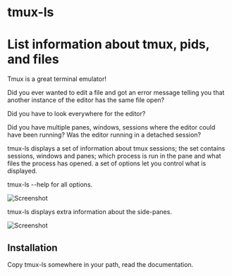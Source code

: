 # tmux-ls 

List information about tmux, pids, and files
============================================

Tmux is a great terminal emulator!

Did you ever wanted to edit a file and got an error message telling you that
another instance of the editor has the same file open?

Did you have to look everywhere for the editor?

Did you have multiple panes, windows, sessions where the editor could have
been running? Was the editor running in a detached session?

tmux-ls displays a set of information about tmux sessions; the set contains
sessions, windows and panes; which process is run in the pane and what files
the process has opened. a set of options let you control what is displayed.

tmux-ls --help for all options.

![Screenshot](https://raw.github.com/nkh/tmux-ls/master/screenshots/tmux-ls.png)


tmux-ls displays extra information about the side-panes.


![Screenshot](https://raw.github.com/nkh/tmux-ls/master/screenshots/tmux-ls-tmuxake.png)


## Installation

Copy tmux-ls somewhere in your path, read the documentation. 

